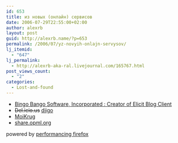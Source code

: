 ```yaml
---
id: 653
title: из новых (онлайн) сервисов
date: 2006-07-29T22:55:00+02:00
author: alexrb
layout: post
guid: http://alexrb.name/?p=653
permalink: /2006/07/yz-novyih-onlajn-servysov/
lj_itemid:
  - "647"
lj_permalink:
  - http://alexrb-aka-ral.livejournal.com/165767.html
post_views_count:
  - "2"
categories:
  - Lost-and-found
---
```

  * [Bingo Bango Software, Incorporated : Creator of Elicit Blog Client](http://www.bingobangosoftware.com/)
  * <strike>Del.icio.us</strike> [diigo](http://diigo.com)
  * [MoiKrug](https://moikrug.ru/users/P120319728/)
  * [share.opml.org](http://share.opml.org)

<p class="poweredbyperformancing">
  powered by <a href="http://performancing.com/firefox">performancing firefox</a>
</p>